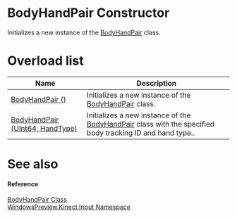 BodyHandPair Constructor  
========================  

Initializes a new instance of the [BodyHandPair](../BodyHandPair_Class.md) class.<span id="overloadsSection"></span>

Overload list  
=============  

| Name                                                                                      | Description                                                                                                                          |
|-------------------------------------------------------------------------------------------|--------------------------------------------------------------------------------------------------------------------------------------|
| [BodyHandPair ()](BodyHandPair_Constructor/BodyHandPair_Constructor_0.md)                 | Initializes a new instance of the [BodyHandPair](../BodyHandPair_Class.md) class.                                                    |
| [BodyHandPair (UInt64, HandType)](BodyHandPair_Constructor/BodyHandPair_Constructor_0.md) | Initializes a new instance of the [BodyHandPair](../BodyHandPair_Class.md) class with the specified body tracking ID and hand type.. |

<span id="ID4EO"></span>

See also  
========  

<span id="ID4EQ"></span>
#### Reference  

[BodyHandPair Class](../BodyHandPair_Class.md)  
 [WindowsPreview.Kinect.Input Namespace](../../Kinect.Input.md)  



<!--Please do not edit the data in the comment block below.-->
<!--
TOCTitle : BodyHandPair Constructor
RLTitle : BodyHandPair Constructor
KeywordK : BodyHandPair class, constructor
KeywordK : BodyHandPair.BodyHandPair constructor
KeywordF : WindowsPreview.Kinect.Input.BodyHandPair.#ctor
KeywordF : WindowsPreview.Kinect.Input.BodyHandPair.BodyHandPair
KeywordF : WindowsPreview.Kinect.Input.BodyHandPair.New
KeywordF : WindowsPreview.Kinect.Input.BodyHandPair.#ctor
KeywordF : BodyHandPair.BodyHandPair
KeywordF : BodyHandPair.New
KeywordA : Overload:WindowsPreview.Kinect.Input.BodyHandPair.#ctor
AssetID : Overload:WindowsPreview.Kinect.Input.BodyHandPair.#ctor
Locale : en-us
CommunityContent : 1
APIType : Managed
APILocation : windowspreview.kinect.winmd
APIName : WindowsPreview.Kinect.Input.BodyHandPair
TargetOS : Windows
TopicType : kbSyntax
DocSet : K4Wv2
ProjType : K4Wv2Proj
Technology : Kinect for Windows
Product : Kinect for Windows SDK v2
productversion : 20
-->
